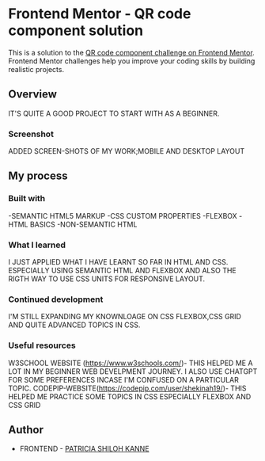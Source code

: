 # Frontend Mentor - QR code component solution

This is a solution to the [QR code component challenge on Frontend Mentor](https://www.frontendmentor.io/challenges/qr-code-component-iux_sIO_H). Frontend Mentor challenges help you improve your coding skills by building realistic projects.

## Overview

IT'S QUITE A GOOD PROJECT TO START WITH AS A BEGINNER.

### Screenshot

ADDED SCREEN-SHOTS OF MY WORK;MOBILE AND DESKTOP LAYOUT

## My process

### Built with

-SEMANTIC HTML5 MARKUP
-CSS CUSTOM PROPERTIES
-FLEXBOX
-HTML BASICS
-NON-SEMANTIC HTML

### What I learned

I JUST APPLIED WHAT I HAVE LEARNT SO FAR IN HTML AND CSS.
ESPECIALLY USING SEMANTIC HTML AND FLEXBOX AND ALSO THE RIGTH WAY
TO USE CSS UNITS FOR RESPONSIVE LAYOUT.

### Continued development

I'M STILL EXPANDING MY KNOWNLOAGE ON CSS FLEXBOX,CSS GRID AND
QUITE ADVANCED TOPICS IN CSS.

### Useful resources

W3SCHOOL WEBSITE (https://www.w3schools.com/)- THIS HELPED ME A LOT IN MY BEGINNER WEB DEVELPMENT JOURNEY.
I ALSO USE CHATGPT FOR SOME PREFERENCES INCASE I'M CONFUSED ON A PARTICULAR TOPIC.
CODEPIP-WEBSITE(https://codepip.com/user/shekinah19/)- THIS HELPED ME PRACTICE SOME TOPICS IN CSS ESPECIALLY FLEXBOX AND CSS GRID

## Author

- FRONTEND - [PATRICIA SHILOH KANNE](https://www.frontendmentor.io/home)
